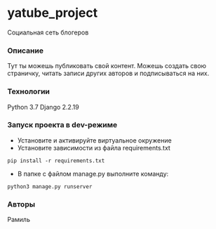 # yatube_project
Социальная сеть блогеров
### Описание
Тут ты можешь публиковать свой контент. Можешь создать свою страничку, читать записи других авторов и подписываться на них.
### Технологии
Python 3.7
Django 2.2.19
### Запуск проекта в dev-режиме
- Установите и активируйте виртуальное окружение
- Установите зависимости из файла requirements.txt
```
pip install -r requirements.txt
``` 
- В папке с файлом manage.py выполните команду:
```
python3 manage.py runserver
```
### Авторы
Рамиль 